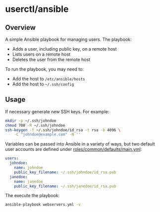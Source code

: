 # userctl/ansible

## Overview

A simple Ansible playbook for managing users. The playbook:

* Adds a user, including public key, on a remote host
* Lists users on a remote host
* Deletes the user from the remote host

To run the playbook, you may need to:

* Add the host to `/etc/ansible/hosts`
* Add the host to `~/.ssh/config`

## Usage

If necessary generate new SSH keys. For example:

```bash
mkdir -p ~/.ssh/johndoe
chmod 700 -R ~/.ssh/johndoe
ssh-keygen -f ~/.ssh/johndoe/id_rsa -t rsa -b 4096 \
    -C "johndoe@example.com" -N ''
```

Variables can be passed into Ansible in a variety of ways, but two default
user accounts are defined under
[roles/common/defaults/main.yml](roles/common/defaults/main.yml):

```yaml
users:
  johndoe:
    name: johndoe
    public_key_filename: ~/.ssh/johndoe/id_rsa.pub
  janedoe:
    name: janedoe
    public_key_filename: ~/.ssh/janedoe/id_rsa.pub
```

The execute the playbook:

```bash
ansible-playbook webservers.yml -v
```